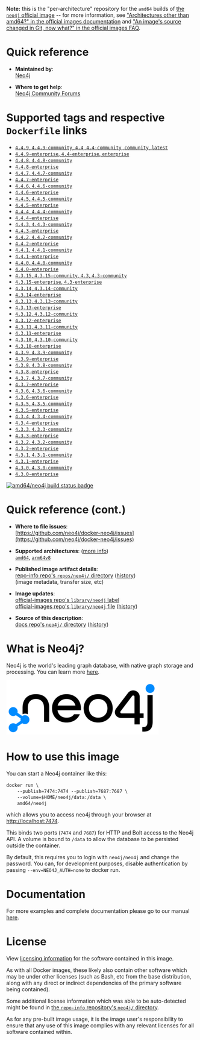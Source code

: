 <!--

********************************************************************************

WARNING:

    DO NOT EDIT "neo4j/README.md"

    IT IS AUTO-GENERATED

    (from the other files in "neo4j/" combined with a set of templates)

********************************************************************************

-->

**Note:** this is the "per-architecture" repository for the `amd64` builds of [the `neo4j` official image](https://hub.docker.com/_/neo4j) -- for more information, see ["Architectures other than amd64?" in the official images documentation](https://github.com/docker-library/official-images#architectures-other-than-amd64) and ["An image's source changed in Git, now what?" in the official images FAQ](https://github.com/docker-library/faq#an-images-source-changed-in-git-now-what).

# Quick reference

-	**Maintained by**:  
	[Neo4j](https://github.com/neo4j/docker-neo4j)

-	**Where to get help**:  
	[Neo4j Community Forums](https://community.neo4j.com)

# Supported tags and respective `Dockerfile` links

-	[`4.4.9`, `4.4.9-community`, `4.4`, `4.4-community`, `community`, `latest`](https://github.com/neo4j/docker-neo4j-publish/blob/5a48478b5804d008df3d076d473455dfe4e00581/4.4.8/community/Dockerfile)
-	[`4.4.9-enterprise`, `4.4-enterprise`, `enterprise`](https://github.com/neo4j/docker-neo4j-publish/blob/5a48478b5804d008df3d076d473455dfe4e00581/4.4.9/enterprise/Dockerfile)
-	[`4.4.8`, `4.4.8-community`](https://github.com/neo4j/docker-neo4j-publish/blob/13fdd79e314b4fd5de9c5d22e942a8c6f7ed656c/4.4.8/community/Dockerfile)
-	[`4.4.8-enterprise`](https://github.com/neo4j/docker-neo4j-publish/blob/13fdd79e314b4fd5de9c5d22e942a8c6f7ed656c/4.4.8/enterprise/Dockerfile)
-	[`4.4.7`, `4.4.7-community`](https://github.com/neo4j/docker-neo4j-publish/blob/7e21ec8c4890ca28714d43245f13fe35f861f1d1/4.4.7/community/Dockerfile)
-	[`4.4.7-enterprise`](https://github.com/neo4j/docker-neo4j-publish/blob/7e21ec8c4890ca28714d43245f13fe35f861f1d1/4.4.7/enterprise/Dockerfile)
-	[`4.4.6`, `4.4.6-community`](https://github.com/neo4j/docker-neo4j-publish/blob/42681316ced92549eac8bf8f4da732666735d9c9/4.4.6/community/Dockerfile)
-	[`4.4.6-enterprise`](https://github.com/neo4j/docker-neo4j-publish/blob/42681316ced92549eac8bf8f4da732666735d9c9/4.4.6/enterprise/Dockerfile)
-	[`4.4.5`, `4.4.5-community`](https://github.com/neo4j/docker-neo4j-publish/blob/e7d2c2fde76bc164b386bec35af5533c6f195873/4.4.5/community/Dockerfile)
-	[`4.4.5-enterprise`](https://github.com/neo4j/docker-neo4j-publish/blob/e7d2c2fde76bc164b386bec35af5533c6f195873/4.4.5/enterprise/Dockerfile)
-	[`4.4.4`, `4.4.4-community`](https://github.com/neo4j/docker-neo4j-publish/blob/876cf20dc47018e528d01720668b7d6027c6cf04/4.4.4/community/Dockerfile)
-	[`4.4.4-enterprise`](https://github.com/neo4j/docker-neo4j-publish/blob/876cf20dc47018e528d01720668b7d6027c6cf04/4.4.4/enterprise/Dockerfile)
-	[`4.4.3`, `4.4.3-community`](https://github.com/neo4j/docker-neo4j-publish/blob/be7e16fe413f2aa6b5091fc8f6c75787c5894621/4.4.3/community/Dockerfile)
-	[`4.4.3-enterprise`](https://github.com/neo4j/docker-neo4j-publish/blob/be7e16fe413f2aa6b5091fc8f6c75787c5894621/4.4.3/enterprise/Dockerfile)
-	[`4.4.2`, `4.4.2-community`](https://github.com/neo4j/docker-neo4j-publish/blob/f767f9315f828292eb4fc97a7ab48c6243cf60c6/4.4.2/community/Dockerfile)
-	[`4.4.2-enterprise`](https://github.com/neo4j/docker-neo4j-publish/blob/f767f9315f828292eb4fc97a7ab48c6243cf60c6/4.4.2/enterprise/Dockerfile)
-	[`4.4.1`, `4.4.1-community`](https://github.com/neo4j/docker-neo4j-publish/blob/69cfe56e78fd54d3e638f6eed923c8474d2654ef/4.4.1/community/Dockerfile)
-	[`4.4.1-enterprise`](https://github.com/neo4j/docker-neo4j-publish/blob/69cfe56e78fd54d3e638f6eed923c8474d2654ef/4.4.1/enterprise/Dockerfile)
-	[`4.4.0`, `4.4.0-community`](https://github.com/neo4j/docker-neo4j-publish/blob/c3cd89287e0295cbac5ef85de7210ac879934243/4.4.0/community/Dockerfile)
-	[`4.4.0-enterprise`](https://github.com/neo4j/docker-neo4j-publish/blob/c3cd89287e0295cbac5ef85de7210ac879934243/4.4.0/enterprise/Dockerfile)
-	[`4.3.15`, `4.3.15-community`, `4.3`, `4.3-community`](https://github.com/neo4j/docker-neo4j-publish/blob/f5856542d55fa45a096564ddb381492b7317ede4/4.3.15/community/Dockerfile)
-	[`4.3.15-enterprise`, `4.3-enterprise`](https://github.com/neo4j/docker-neo4j-publish/blob/f5856542d55fa45a096564ddb381492b7317ede4/4.3.15/enterprise/Dockerfile)
-	[`4.3.14`, `4.3.14-community`](https://github.com/neo4j/docker-neo4j-publish/blob/da0eaefb457fc86a4a671a3c0b94e0ddb42eadf6/4.3.14/community/Dockerfile)
-	[`4.3.14-enterprise`](https://github.com/neo4j/docker-neo4j-publish/blob/da0eaefb457fc86a4a671a3c0b94e0ddb42eadf6/4.3.14/enterprise/Dockerfile)
-	[`4.3.13`, `4.3.13-community`](https://github.com/neo4j/docker-neo4j-publish/blob/9072e0b6d380de64c7eede63f7d99238f97fea4c/4.3.13/community/Dockerfile)
-	[`4.3.13-enterprise`](https://github.com/neo4j/docker-neo4j-publish/blob/9072e0b6d380de64c7eede63f7d99238f97fea4c/4.3.13/enterprise/Dockerfile)
-	[`4.3.12`, `4.3.12-community`](https://github.com/neo4j/docker-neo4j-publish/blob/7d8174df57cadc32295a8292f227ba7838e0af72/4.3.12/community/Dockerfile)
-	[`4.3.12-enterprise`](https://github.com/neo4j/docker-neo4j-publish/blob/7d8174df57cadc32295a8292f227ba7838e0af72/4.3.12/enterprise/Dockerfile)
-	[`4.3.11`, `4.3.11-community`](https://github.com/neo4j/docker-neo4j-publish/blob/08f1bf3eef3e02f53f0e964e04f97b739db204d7/4.3.11/community/Dockerfile)
-	[`4.3.11-enterprise`](https://github.com/neo4j/docker-neo4j-publish/blob/08f1bf3eef3e02f53f0e964e04f97b739db204d7/4.3.11/enterprise/Dockerfile)
-	[`4.3.10`, `4.3.10-community`](https://github.com/neo4j/docker-neo4j-publish/blob/713a36ed7a2c465dcf8d147b5fdf9a891802572b/4.3.10/community/Dockerfile)
-	[`4.3.10-enterprise`](https://github.com/neo4j/docker-neo4j-publish/blob/713a36ed7a2c465dcf8d147b5fdf9a891802572b/4.3.10/enterprise/Dockerfile)
-	[`4.3.9`, `4.3.9-community`](https://github.com/neo4j/docker-neo4j-publish/blob/36ecdad3eda8fcdee6fa46af683a2f76919b737d/4.3.9/community/Dockerfile)
-	[`4.3.9-enterprise`](https://github.com/neo4j/docker-neo4j-publish/blob/36ecdad3eda8fcdee6fa46af683a2f76919b737d/4.3.9/enterprise/Dockerfile)
-	[`4.3.8`, `4.3.8-community`](https://github.com/neo4j/docker-neo4j-publish/blob/b1be0e906da8531730d79f5e931ef8cc353b9f24/4.3.8/community/Dockerfile)
-	[`4.3.8-enterprise`](https://github.com/neo4j/docker-neo4j-publish/blob/b1be0e906da8531730d79f5e931ef8cc353b9f24/4.3.8/enterprise/Dockerfile)
-	[`4.3.7`, `4.3.7-community`](https://github.com/neo4j/docker-neo4j-publish/blob/f475ca5052f5019a8da9a07af0c82cfc5526cb41/4.3.7/community/Dockerfile)
-	[`4.3.7-enterprise`](https://github.com/neo4j/docker-neo4j-publish/blob/f475ca5052f5019a8da9a07af0c82cfc5526cb41/4.3.7/enterprise/Dockerfile)
-	[`4.3.6`, `4.3.6-community`](https://github.com/neo4j/docker-neo4j-publish/blob/4fe060c8965202c9bb37aba5ffb480e1402a681c/4.3.6/community/Dockerfile)
-	[`4.3.6-enterprise`](https://github.com/neo4j/docker-neo4j-publish/blob/4fe060c8965202c9bb37aba5ffb480e1402a681c/4.3.6/enterprise/Dockerfile)
-	[`4.3.5`, `4.3.5-community`](https://github.com/neo4j/docker-neo4j-publish/blob/2c2eb111659ce0474ddd9ff0ce4d925214f42ecd/4.3.5/community/Dockerfile)
-	[`4.3.5-enterprise`](https://github.com/neo4j/docker-neo4j-publish/blob/2c2eb111659ce0474ddd9ff0ce4d925214f42ecd/4.3.5/enterprise/Dockerfile)
-	[`4.3.4`, `4.3.4-community`](https://github.com/neo4j/docker-neo4j-publish/blob/2953846f3588940f44fa1e237e103920786c4709/4.3.4/community/Dockerfile)
-	[`4.3.4-enterprise`](https://github.com/neo4j/docker-neo4j-publish/blob/2953846f3588940f44fa1e237e103920786c4709/4.3.4/enterprise/Dockerfile)
-	[`4.3.3`, `4.3.3-community`](https://github.com/neo4j/docker-neo4j-publish/blob/d9521e9df2d6df4c897e773454222c317052d062/4.3.3/community/Dockerfile)
-	[`4.3.3-enterprise`](https://github.com/neo4j/docker-neo4j-publish/blob/d9521e9df2d6df4c897e773454222c317052d062/4.3.3/enterprise/Dockerfile)
-	[`4.3.2`, `4.3.2-community`](https://github.com/neo4j/docker-neo4j-publish/blob/aaa672f9ae8f70052d58bac7c7bf2a6e8e9f980f/4.3.2/community/Dockerfile)
-	[`4.3.2-enterprise`](https://github.com/neo4j/docker-neo4j-publish/blob/aaa672f9ae8f70052d58bac7c7bf2a6e8e9f980f/4.3.2/enterprise/Dockerfile)
-	[`4.3.1`, `4.3.1-community`](https://github.com/neo4j/docker-neo4j-publish/blob/a2080428f59ab41471c6d87728cad46a7316ceab/4.3.1/community/Dockerfile)
-	[`4.3.1-enterprise`](https://github.com/neo4j/docker-neo4j-publish/blob/a2080428f59ab41471c6d87728cad46a7316ceab/4.3.1/enterprise/Dockerfile)
-	[`4.3.0`, `4.3.0-community`](https://github.com/neo4j/docker-neo4j-publish/blob/4e1de71ba0017d996c292730663fd40d14d3e983/4.3.0/community/Dockerfile)
-	[`4.3.0-enterprise`](https://github.com/neo4j/docker-neo4j-publish/blob/4e1de71ba0017d996c292730663fd40d14d3e983/4.3.0/enterprise/Dockerfile)

[![amd64/neo4j build status badge](https://img.shields.io/jenkins/s/https/doi-janky.infosiftr.net/job/multiarch/job/amd64/job/neo4j.svg?label=amd64/neo4j%20%20build%20job)](https://doi-janky.infosiftr.net/job/multiarch/job/amd64/job/neo4j/)

# Quick reference (cont.)

-	**Where to file issues**:  
	[https://github.com/neo4j/docker-neo4j/issues](https://github.com/neo4j/docker-neo4j/issues)

-	**Supported architectures**: ([more info](https://github.com/docker-library/official-images#architectures-other-than-amd64))  
	[`amd64`](https://hub.docker.com/r/amd64/neo4j/), [`arm64v8`](https://hub.docker.com/r/arm64v8/neo4j/)

-	**Published image artifact details**:  
	[repo-info repo's `repos/neo4j/` directory](https://github.com/docker-library/repo-info/blob/master/repos/neo4j) ([history](https://github.com/docker-library/repo-info/commits/master/repos/neo4j))  
	(image metadata, transfer size, etc)

-	**Image updates**:  
	[official-images repo's `library/neo4j` label](https://github.com/docker-library/official-images/issues?q=label%3Alibrary%2Fneo4j)  
	[official-images repo's `library/neo4j` file](https://github.com/docker-library/official-images/blob/master/library/neo4j) ([history](https://github.com/docker-library/official-images/commits/master/library/neo4j))

-	**Source of this description**:  
	[docs repo's `neo4j/` directory](https://github.com/docker-library/docs/tree/master/neo4j) ([history](https://github.com/docker-library/docs/commits/master/neo4j))

# What is Neo4j?

Neo4j is the world's leading graph database, with native graph storage and processing. You can learn more [here](http://neo4j.com/developer).

![logo](https://raw.githubusercontent.com/docker-library/docs/56823e63d5b6dd7ddbb9d5d3c4a8947778055d8e/neo4j/logo.png)

# How to use this image

You can start a Neo4j container like this:

```console
docker run \
    --publish=7474:7474 --publish=7687:7687 \
    --volume=$HOME/neo4j/data:/data \
    amd64/neo4j
```

which allows you to access neo4j through your browser at [http://localhost:7474](http://localhost:7474).

This binds two ports (`7474` and `7687`) for HTTP and Bolt access to the Neo4j API. A volume is bound to `/data` to allow the database to be persisted outside the container.

By default, this requires you to login with `neo4j/neo4j` and change the password. You can, for development purposes, disable authentication by passing `--env=NEO4J_AUTH=none` to docker run.

# Documentation

For more examples and complete documentation please go to our manual [here](http://neo4j.com/docs/operations-manual/current/deployment/single-instance/docker/).

# License

View [licensing information](https://neo4j.com/licensing) for the software contained in this image.

As with all Docker images, these likely also contain other software which may be under other licenses (such as Bash, etc from the base distribution, along with any direct or indirect dependencies of the primary software being contained).

Some additional license information which was able to be auto-detected might be found in [the `repo-info` repository's `neo4j/` directory](https://github.com/docker-library/repo-info/tree/master/repos/neo4j).

As for any pre-built image usage, it is the image user's responsibility to ensure that any use of this image complies with any relevant licenses for all software contained within.
